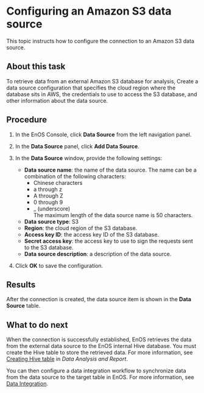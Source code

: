 # Configuring an Amazon S3 data source

This topic instructs how to configure the connection to an Amazon S3  data source.


## About this task
To retrieve data from an external Amazon S3 database for analysis, Create a data source configuration that specifies the cloud region where the database sits in AWS, the credentials to use to access the S3 database, and other information about the data source.

## Procedure

1. In the EnOS Console, click **Data Source** from the left navigation panel.

2. In the **Data Source** panel, click **Add Data Source**.

3. In the **Data Source** window, provide the following settings:

   - **Data source name**:  the name of the data source. The name can be a combination of the following characters:
     - Chinese characters
     - a through z
     - A through Z
     - 0 through 9
     - _ (underscore)  
     The maximum length of the data source name is 50 characters.
   - **Data source type**: S3
   - **Region**: the cloud region of the S3 database.
   - **Access key ID**: the access key ID of the S3 database.
   - **Secret access key**: the access key to use to sign the requests sent to the S3 database.
   - **Data source description**: a description of the data source.

4. Click **OK** to save the configuration.


## Results

After the connection is created, the data source item is shown in the **Data Source** table.

## What to do next

When the connection is successfully established, EnOS retrieves the data from the external data source to the EnOS internal Hive database. You must create the Hive table to store the retrieved data. For more information, see [Creating Hive table](https://docs.envisioniot.com/docs/analysis-report/en/latest/data_explorer/creating_hivetable.html) in *Data Analysis and Report*.

You can then configure a data integration workflow to synchronize data from the data source to the target table in EnOS. For more information, see [Data Integration](../data_integration/index).
